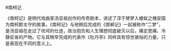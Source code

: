 #南柯记 

《南柯记》是明代戏曲家汤显祖创作的传奇剧本，讲述了淳于棼梦入蝼蚁之槐安国为南柯郡太守的故事。《南柯记》与他稍后完成的《邯郸记》一起被称作“二梦”，是汤显祖在走过了坎坷的仕途，政治抱负和人生理想彻底破灭以后，痛定思痛、冷静反省的产物。它与其稍早完成的代表作《牡丹亭》同样具有惊世骇俗的力量，只是表现在不同的意义上。

